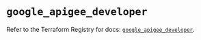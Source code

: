 # `google_apigee_developer`

Refer to the Terraform Registry for docs: [`google_apigee_developer`](https://registry.terraform.io/providers/hashicorp/google/6.33.0/docs/resources/apigee_developer).
